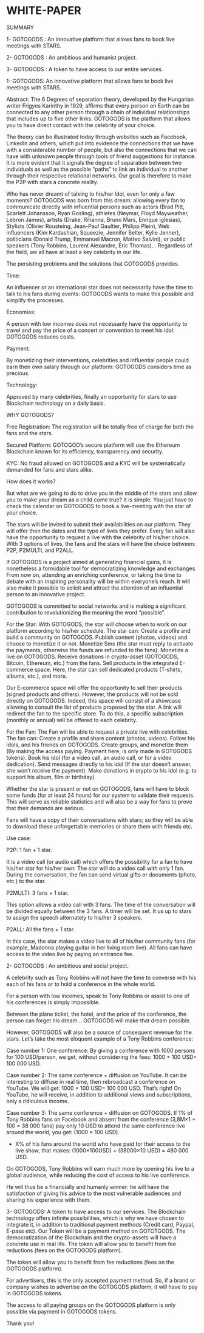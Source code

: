 # WHITE-PAPER

SUMMARY
 
 
 
1- GOTOGODS : 
An innovative platform that allows fans to book live meetings with STARS.
 
 


 
2- GOTOGODS : 
An ambitious and humanist project.
 
 



3- GOTOGODS : 
A token to have access to our entire services.
 



1- GOTOGODS:
An innovative platform that allows fans to book live meetings with STARS.

 
Abstract:
The 6 Degrees of separation theory, developed by the Hungarian writer Frigyes Karinthy in 1929, affirms that every person on Earth can be connected to any other person through a chain of individual relationships that includes up to five other links. 
GOTOGODS is the platform that allows you to have direct contact with the celebrity of your choice.
 
The theory can be illustrated today through websites such as Facebook, LinkedIn and others, which put into evidence the connections that we have with a considerable number of people, but also the connections that we can have with unknown people through tools of friend suggestions for instance. It is more evident that it signals the degree of separation between two individuals as well as the possible “paths” to link an individual to another through their respective relational networks. Our goal is therefore to make the P2P with stars a concrete reality.  

Who has never dreamt of talking to his/her Idol, even for only a few moments? GOTOGODS was born from this dream: allowing every fan to communicate directly with influential persons such as actors (Brad Pitt, Scarlett Johansson, Ryan Gosling), athletes (Neymar, Floyd Mayweather, Lebron James), artists (Drake, Rihanna, Bruno Mars, Enrique iglesias), Stylists (Olivier Rousteing, Jean-Paul Gaultier, Philipp Plein), Web influencers (Kim Kardashian, Squeezie, Jennifer Selter, Kylie Jenner), politicians (Donald Trump, Emmanuel Macron, Matteo Salvini), or public speakers (Tony Robbins, Laurent Alexandre, Eric Thomas)… Regardless of the field, we all have at least a key celebrity in our life.
 
 
 
The persisting problems and the solutions that GOTOGODS provides.
 
 
 
Time:
 
An influencer or an international star does not necessarily have the time to talk to his fans during events: GOTOGODS wants to make this possible and simplify the processes.
 
Economies:
 
A person with low incomes does not necessarily have the opportunity to travel and pay the price of a concert or convention to meet his idol: GOTOGODS reduces costs.
 
 
Payment:
 
By monetizing their interventions, celebrities and influential people could earn their own salary through our platform: GOTOGODS considers time as precious.

 
Technology:
 
Approved by many celebrities, finally an opportunity for stars to use Blockchain technology on a daily basis.


 
 


 
WHY GOTOGODS?
 
Free Registration:
The registration will be totally free of charge for both the fans and the stars.
 
 
Secured Platform:
GOTOGOD’s secure platform will use the Ethereum Blockchain known for its efficiency, transparency and security.
 
KYC:
No fraud allowed on GOTOGODS and a KYC will be systematically demanded for fans and stars alike.
 


How does it works?
 
But what are we going to do to drive you in the middle of the stars and allow you to make your dream as a child come true? It is simple. You just have to check the calendar on GOTOGODS to book a live-meeting with the star of your choice. 

The stars will be invited to submit their availabilities on our platform. They will offer then the dates and the type of lives they prefer. Every fan will also have the opportunity to request a live with the celebrity of his/her choice. With 3 options of lives, the fans and the stars will have the choice between: P2P, P2MULTI, and P2ALL.
 
If GOTOGODS is a project aimed at generating financial gains, it is nonetheless a formidable tool for democratizing knowledge and exchanges. 
From now on, attending an enriching conference, or taking the time to debate with an inspiring personality will be within everyone’s reach. It will also make it possible to solicit and attract the attention of an influential person to an innovative project. 

GOTOGODS is committed to social networks and is making a significant contribution to revolutionizing the meaning the word “possible”.
 


For the Star:
With GOTOGODS, the star will choose when to work on our platform according to his/her schedule.
The star can:
Create a profile and build a community on GOTOGODS.
Publish content (photos, videos) and choose to monetize it or not.
Monetize Sms (the star must reply to activate the payments, otherwise the funds are refunded to the fans).
Monetize a live on GOTOGODS.
Receive donations in crypto-asset (GOTOGODS, Bitcoin, Ethereum, etc.) from the fans.
Sell products in the integrated E-commerce space. Here, the star can sell dedicated products (T-shirts, albums, etc.), and more.
 
Our E-commerce space will offer the opportunity  to sell their products (signed products and others). However, the products will not be sold directly on GOTOGODS. Indeed, this space will consist of a showcase allowing to consult the list of products proposed by the star. A link will redirect the fan to the specific store. To do this, a specific subscription (monthly or annual) will be offered to each celebrity.

 

For the Fan:
The Fan will be able to request a private live with celebrities.
The fan can: 
Create a profile and share content (photos, videos). Follow his idols, and his friends on GOTOGODS.
Create groups, and monetize them (By making the access paying.
Payment here, is only made in GOTOGODS tokens).
Book his idol (for a video call, an audio call, or for a video dedication).
Send messages directly to his idol (If the star doesn’t answer, she won’t receive the payment).
Make donations in crypto to his idol (e.g. to support his album, film or birthday).
 
Whether the star is present or not on GOTOGODS, fans will have to block some funds (for at least 24 hours) for our system to validate their requests. This will serve as reliable statistics and will also be a way for fans to prove that their demands are serious.

Fans will have a copy of their conversations with stars; so they will be able to download these unforgettable memories or share them with friends etc.

 
 

Use case:
 
P2P: 1 fan + 1 star.
 
It is a video call (or audio call) which offers the possibility for a fan to have his/her star for his/her own: The star will do a video call with only 1 fan. During the conversation, the fan can send virtual gifts or documents (photo, etc.) to the star.
 
 

P2MULTI: 3 fans + 1 star.
 
This option allows a video call with 3 fans. The time of the conversation will be divided equally between the 3 fans. A timer will be set. It us up to stars to assign the speech alternately to his/her 3 speakers.  


P2ALL: All the fans + 1 star.
 
In this case, the star makes a video live to all of his/her community fans (for example, Madonna playing guitar in her living room live). All  fans can have access to the video live by paying an entrance fee.
 

 
 
2- GOTOGODS : 
An ambitious and social project.
 
 
A  celebrity such as Tony Robbins will not have the time to converse with his each of his fans or to hold a conference in the whole world. 

For a person with low incomes, speak to Tony Robbins or assist to one of his conferences is simply impossible. 

Between the plane ticket, the hotel, and the price of the conference, the person can forget his dream... GOTOGODS will make that dream possible. 

However, GOTOGODS will also be a source of consequent revenue for the stars. Let’s take the most eloquent example of a Tony Robbins conference:

 
Case number 1:
One conference: By giving a conference  with 1000 persons for 100 USD/person, we get, without considering the fees: 1000 × 100 USD= 100 000 USD.
 

Case number 2:
The same conference + diffusion on YouTube. It can be interesting to diffuse in real time, then rebroadcast a conference on YouTube. We will get: 1000 × 100 USD= 100 000 USD. That’s right! On YouTube, he will receive, in addition to additional views and subscriptions, only a ridiculous income.
 


Case number 3:
The same conference + diffusion on GOTOGODS. 
If 1% of Tony Robbins fans on Facebook and absent from the conference (3,8M×1 ÷ 100 = 38 000 fans) pay only 10 USD to attend the same conference live around the world, you get: (1000 × 100 USD).
 
+  X% of his fans around the world who have paid for their access to the live show, that makes: (1000×100USD) + (38000×10 USD) = 480 000 USD. 

On GOTOGODS, Tony Robbins will earn much more by opening his live to a global audience, while reducing the cost of access to his live conference. 

He will thus be a financially and humanly winner: he will have the satisfaction of giving his advice to the most vulnerable audiences and sharing his experience with them.



3- GOTOGODS: 
A token to have access to our services.
The Blockchain technology offers infinite possibilities, which is why we have chosen to integrate it, in addition to traditional payment methods (Credit card, Paypal, E-pass etc).
Our Token will be a payment method on  GOTOTGODS. The democratization of the Blockchain and the crypto-assets will have a concrete use in real life. The token will allow you to benefit from fee reductions (fees on the GOTOGODS platform).
 
 
The token will allow you to benefit from fee reductions (fees on the GOTOGODS platform).

For advertisers, this is the only accepted payment method. So, if a brand or company wishes to advertise on the GOTOGODS platform, it will have to pay in GOTOGODS tokens.

The access to all paying groups on the GOTOGODS platform is only possible via payment in GOTOGODS tokens.



 
Thank you!
